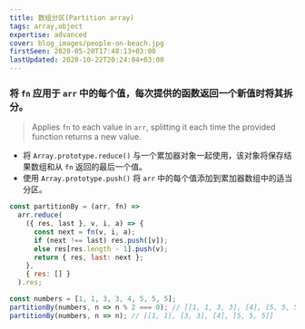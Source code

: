 ```yaml
---
title: 数组分区(Partition array)
tags: array,object
expertise: advanced
cover: blog_images/people-on-beach.jpg
firstSeen: 2020-05-20T17:48:13+03:00
lastUpdated: 2020-10-22T20:24:04+03:00
---
```


### 将 `fn` 应用于 `arr` 中的每个值，每次提供的函数返回一个新值时将其拆分。
> Applies `fn` to each value in `arr`, splitting it each time the provided function returns a new value.

- 将 `Array.prototype.reduce()` 与一个累加器对象一起使用，该对象将保存结果数组和从 `fn` 返回的最后一个值。
- 使用 `Array.prototype.push()` 将 `arr` 中的每个值添加到累加器数组中的适当分区。

```js
const partitionBy = (arr, fn) =>
  arr.reduce(
    ({ res, last }, v, i, a) => {
      const next = fn(v, i, a);
      if (next !== last) res.push([v]);
      else res[res.length - 1].push(v);
      return { res, last: next };
    },
    { res: [] }
  ).res;
```

```js
const numbers = [1, 1, 3, 3, 4, 5, 5, 5];
partitionBy(numbers, n => n % 2 === 0); // [[1, 1, 3, 3], [4], [5, 5, 5]]
partitionBy(numbers, n => n); // [[1, 1], [3, 3], [4], [5, 5, 5]]
```
